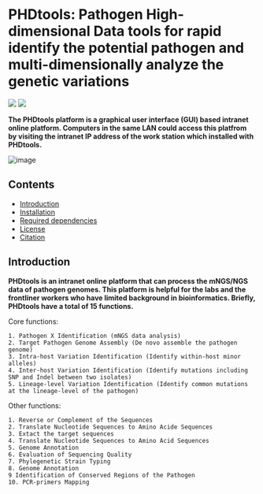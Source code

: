 # PHDtools: Pathogen High-dimensional Data tools for rapid identify the potential pathogen and multi-dimensionally analyze the genetic variations
![](https://img.shields.io/badge/Platform-Linux|Ubuntu(16.04~22.04)-green)
![](https://img.shields.io/badge/Install_with-|github-orange)

**The PHDtools platform is a graphical user interface (GUI) based intranet online platform. Computers in the same LAN could access this platfrom by visiting the intranet IP address of the work station which installed with PHDtools.**

![image](./Sripts_for_Paper/tree/master/PHDtools/html/picture/PHDtools-home.png)

## Contents

- [Introduction](#introduction)
- [Installation](#installation)
- [Required dependencies](#required-dependencies)
- [License](#license)
- [Citation](#citation)

## Introduction
**PHDtools is an intranet online platform that can process the mNGS/NGS data of pathogen genomes. This platform is helpful for the labs and the frontliner workers who have limited background in bioinformatics. Briefly, PHDtools have a total of 15 functions.**

Core functions:
```
1. Pathogen X Identification (mNGS data analysis)
2. Target Pathogen Genome Assembly (De novo assemble the pathogen genome)
3. Intra-host Variation Identification (Identify within-host minor alleles)
4. Inter-host Variation Identification (Identify mutations including SNP and Indel between two isolates)
5. Lineage-level Variation Identification (Identify common mutations at the lineage-level of the pathogen)
```
Other functions:
```
1. Reverse or Complement of the Sequences
2. Translate Nucleotide Sequences to Amino Acide Sequences
3. Extact the target sequences
4. Translate Nucleotide Sequences to Amino Acid Sequences
5. Genome Annotation
6. Evaluation of Sequencing Quality
7. Phylegenetic Strain Typing
8. Genome Annotation
9 Identification of Conserved Regions of the Pathogen
10. PCR-primers Mapping
```

